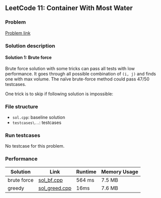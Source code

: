 ## LeetCode 11: Container With Most Water

### Problem

[Problem link](https://leetcode-cn.com/problems/container-with-most-water/)

### Solution description

#### Solution 1: Brute force

Brute force solution with some tricks can pass all tests with low performance. It goes through all possible combination of `(i, j)` and finds one with max volume. The naïve brute-force method could pass 47/50 testcases.

One trick is to skip if following solution is impossible:

### File structure

 - `sol.cpp`: baseline solution
 - `testcases\..`: testcases

### Run testcases

No testcase for this problem.

### Performance

| Solution             | Link         | Runtime | Memory Usage |
| ------------------------ | ------- | ------------ | ------------ |
| brute force | [sol_bf.cpp](sol_bf.cpp) | 564 ms | 7.5 MB |
| greedy | [sol_greed.cpp](sol_greed.cpp) | 16ms | 7.6 MB |

